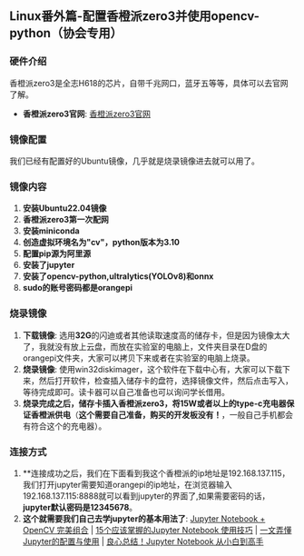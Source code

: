 ## Linux番外篇-配置香橙派zero3并使用opencv-python（协会专用）

### 硬件介绍

香橙派zero3是全志H618的芯片，自带千兆网口，蓝牙五等等，具体可以去官网了解。

- **香橙派zero3官网**: [香橙派zero3官网](http://www.orangepi.cn/html/hardWare/computerAndMicrocontrollers/details/Orange-Pi-Zero-3.html)

### 镜像配置

我们已经有配置好的Ubuntu镜像，几乎就是烧录镜像进去就可以用了。

### 镜像内容

1. **安装Ubuntu22.04镜像**
2. **香橙派zero3第一次配网**
3. **安装miniconda**
4. **创造虚拟环境名为"cv"，python版本为3.10**
5. **配置pip源为阿里源**
6. **安装了jupyter**
7. **安装了opencv-python,ultralytics(YOLOv8)和onnx**
8. **sudo的账号密码都是orangepi**

### 烧录镜像

1. **下载镜像**: 选用**32G**的闪迪或者其他读取速度高的储存卡，但是因为镜像太大了，我就没有放上云盘，而放在实验室的电脑上，文件夹目录在D盘的orangepi文件夹，大家可以拷贝下来或者在实验室的电脑上烧录。
2. **烧录镜像**: 使用win32diskimager，这个软件在下载中心有，大家可以下载下来，然后打开软件，检查插入储存卡的盘符，选择镜像文件，然后点击写入，等待完成即可。读卡器可以自己准备也可以询问学长借用。
3. **烧录完成之后，储存卡插入香橙派zero3，将15W或者以上的type-c充电器保证香橙派供电**（**这个需要自己准备，购买的开发板没有！**，一般自己手机都会有符合这个的充电器）。

### 连接方式

1. **连接成功之后，我们在下面看到我这个香橙派的ip地址是192.168.137.115，我们打开jupyter需要知道orangepi的ip地址，在浏览器输入192.168.137.115:8888就可以看到jupyter的界面了,如果需要密码的话，**jupyter默认密码是12345678**。
2. **这个就需要我们自己去学jupyter的基本用法了**: [Jupyter Notebook + OpenCV 完美组合](https://blog.csdn.net/weixin_44155966/article/details/112688909) | [15个应该掌握的Jupyter Notebook 使用技巧](https://zhuanlan.zhihu.com/p/256039090) | [一文弄懂Jupyter的配置与使用](https://blog.csdn.net/weixin_38556197/article/details/139426996) | [良心总结！Jupyter Notebook 从小白到高手](https://blog.csdn.net/cainiao_python/article/details/125567913)
